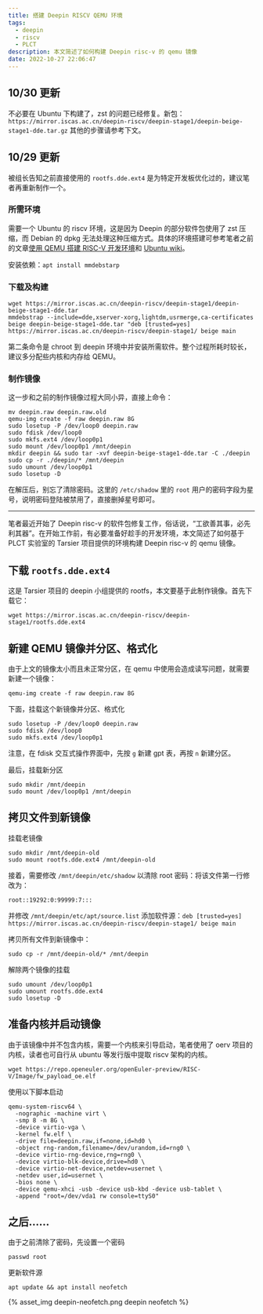 ```yaml
---
title: 搭建 Deepin RISCV QEMU 环境
tags:
  - deepin
  - riscv
  - PLCT
description: 本文简述了如何构建 Deepin risc-v 的 qemu 镜像
date: 2022-10-27 22:06:47
---
```


## 10/30 更新

不必要在 Ubuntu 下构建了，zst 的问题已经修复。新包：`https://mirror.iscas.ac.cn/deepin-riscv/deepin-stage1/deepin-beige-stage1-dde.tar.gz` 其他的步骤请参考下文。

## 10/29 更新

被组长告知之前直接使用的 `rootfs.dde.ext4` 是为特定开发板优化过的，建议笔者再重新制作一个。

### 所需环境

需要一个 Ubuntu 的 riscv 环境，这是因为 Deepin 的部分软件包使用了 zst 压缩，而 Debian 的 dpkg 无法处理这种压缩方式。具体的环境搭建可参考笔者之前的文章[使用 QEMU 搭建 RISC-V 开发环境](https://blog.davidwang.org/2022/10/12/qemu-riscv-install/)和 [Ubuntu wiki](https://wiki.ubuntu.com/RISC-V)。

安装依赖：`apt install mmdebstarp`

### 下载及构建

```shell
wget https://mirror.iscas.ac.cn/deepin-riscv/deepin-stage1/deepin-beige-stage1-dde.tar
mmdebstrap --include=dde,xserver-xorg,lightdm,usrmerge,ca-certificates beige deepin-beige-stage1-dde.tar "deb [trusted=yes] https://mirror.iscas.ac.cn/deepin-riscv/deepin-stage1/ beige main
```

第二条命令是 chroot 到 deepin 环境中并安装所需软件。整个过程所耗时较长，建议多分配些内核和内存给 QEMU。

### 制作镜像

这一步和之前的制作镜像过程大同小异，直接上命令：

```shell
mv deepin.raw deepin.raw.old
qemu-img create -f raw deepin.raw 8G
sudo losetup -P /dev/loop0 deepin.raw
sudo fdisk /dev/loop0
sudo mkfs.ext4 /dev/loop0p1
sudo mount /dev/loop0p1 /mnt/deepin
mkdir deepin && sudo tar -xvf deepin-beige-stage1-dde.tar -C ./deepin
sudo cp -r ./deepin/* /mnt/deepin
sudo umount /dev/loop0p1
sudo losetup -D
```

在解压后，别忘了清除密码。这里的 `/etc/shadow` 里的 `root` 用户的密码字段为星号，说明密码登陆被禁用了，直接删掉星号即可。

---

笔者最近开始了 Deepin risc-v 的软件包修复工作，俗话说，“工欲善其事，必先利其器”。在开始工作前，有必要准备好趁手的开发环境，本文简述了如何基于 PLCT 实验室的 Tarsier 项目提供的环境构建 Deepin risc-v 的 qemu 镜像。

## 下载 `rootfs.dde.ext4`

这是 Tarsier 项目的 deepin 小组提供的 rootfs，本文要基于此制作镜像。首先下载它：

```shell
wget https://mirror.iscas.ac.cn/deepin-riscv/deepin-stage1/rootfs.dde.ext4
```

## 新建 QEMU 镜像并分区、格式化

由于上文的镜像太小而且未正常分区，在 qemu 中使用会造成读写问题，就需要新建一个镜像：

```shell
qemu-img create -f raw deepin.raw 8G
```

下面，挂载这个新镜像并分区、格式化

```shell
sudo losetup -P /dev/loop0 deepin.raw
sudo fdisk /dev/loop0
sudo mkfs.ext4 /dev/loop0p1
```

注意，在 fdisk 交互式操作界面中，先按 `g` 新建 gpt 表，再按 `n` 新建分区。

最后，挂载新分区

```shell
sudo mkdir /mnt/deepin
sudo mount /dev/loop0p1 /mnt/deepin
```

## 拷贝文件到新镜像

挂载老镜像

```shell
sudo mkdir /mnt/deepin-old
sudo mount rootfs.dde.ext4 /mnt/deepin-old
```

接着，需要修改 `/mnt/deepin/etc/shadow` 以清除 root 密码：将该文件第一行修改为：

```text
root::19292:0:99999:7:::
```

并修改 `/mnt/deepin/etc/apt/source.list` 添加软件源：`deb [trusted=yes] https://mirror.iscas.ac.cn/deepin-riscv/deepin-stage1/ beige main`

拷贝所有文件到新镜像中：

```shell
sudo cp -r /mnt/deepin-old/* /mnt/deepin
```

解除两个镜像的挂载

```shell
sudo umount /dev/loop0p1
sudo umount rootfs.dde.ext4
sudo losetup -D
```

## 准备内核并启动镜像

由于该镜像中并不包含内核，需要一个内核来引导启动，笔者使用了 oerv 项目的内核，读者也可自行从 ubuntu 等发行版中提取 riscv 架构的内核。

```shell
wget https://repo.openeuler.org/openEuler-preview/RISC-V/Image/fw_payload_oe.elf
```

使用以下脚本启动

```shell
qemu-system-riscv64 \
  -nographic -machine virt \
  -smp 8 -m 8G \
  -device virtio-vga \
  -kernel fw.elf \
  -drive file=deepin.raw,if=none,id=hd0 \
  -object rng-random,filename=/dev/urandom,id=rng0 \
  -device virtio-rng-device,rng=rng0 \
  -device virtio-blk-device,drive=hd0 \
  -device virtio-net-device,netdev=usernet \
  -netdev user,id=usernet \
  -bios none \
  -device qemu-xhci -usb -device usb-kbd -device usb-tablet \
  -append "root=/dev/vda1 rw console=ttyS0"
```

## 之后……

由于之前清除了密码，先设置一个密码

```shell
passwd root
```

更新软件源

```shell
apt update && apt install neofetch
```

{% asset_img deepin-neofetch.png deepin neofetch %}
